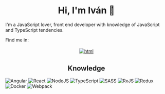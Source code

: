 ### <h1 align=center>Hi, I'm Iván 👋</h1>

<p>
  I'm a JavaScript lover, front end developer with knowledge of JavaScript and TypeScript tendencies.
</p>

Find me in:

<p align="center">
  <a href="https://www.linkedin.com/in/ivan-pena-huguet/">
    <img src="https://raw.githubusercontent.com/ivanpenyahuguet/ColoredBadges/master/svg/social/linkedin.svg" alt="html" style="vertical-align:top; margin:4px">
  </a>
</p>

### <h2 align=center>Knowledge</h2>

![Angular](https://img.shields.io/badge/angular-%23DD0031.svg?style=for-the-badge&logo=angular&logoColor=white)
![React](https://img.shields.io/badge/react-%2320232a.svg?style=for-the-badge&logo=react&logoColor=%2361DAFB)
![NodeJS](https://img.shields.io/badge/node.js-6DA55F?style=for-the-badge&logo=node.js&logoColor=white)
![TypeScript](https://img.shields.io/badge/typescript-%23007ACC.svg?style=for-the-badge&logo=typescript&logoColor=white)
![SASS](https://img.shields.io/badge/SASS-hotpink.svg?style=for-the-badge&logo=SASS&logoColor=white)
![RxJS](https://img.shields.io/badge/rxjs-%23B7178C.svg?style=for-the-badge&logo=reactivex&logoColor=white)
![Redux](https://img.shields.io/badge/redux-%23593d88.svg?style=for-the-badge&logo=redux&logoColor=white)
![Docker](https://img.shields.io/badge/docker-%230db7ed.svg?style=for-the-badge&logo=docker&logoColor=white)
![Webpack](https://img.shields.io/badge/webpack-%238DD6F9.svg?style=for-the-badge&logo=webpack&logoColor=black)
